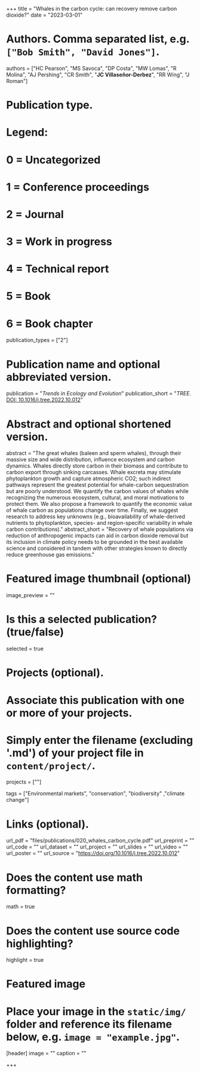+++
title = "Whales in the carbon cycle: can recovery remove carbon dioxide?"
date = "2023-03-01"

# Authors. Comma separated list, e.g. `["Bob Smith", "David Jones"]`.
authors = ["HC Pearson", "MS Savoca", "DP Costa", "MW Lomas", "R Molina", "AJ Pershing", "CR Smith", "**JC Villaseñor-Derbez**", "RR Wing", "J Roman"]

# Publication type.
# Legend:
# 0 = Uncategorized
# 1 = Conference proceedings
# 2 = Journal
# 3 = Work in progress
# 4 = Technical report
# 5 = Book
# 6 = Book chapter
publication_types = ["2"]

# Publication name and optional abbreviated version.
publication = "*Trends in Ecology and Evolution*"
publication_short = "*TREE*. [DOI: 10.1016/j.tree.2022.10.012](https://doi.org/10.1016/j.tree.2022.10.012)"

# Abstract and optional shortened version.
abstract = "The great whales (baleen and sperm whales), through their massive size and wide distribution, influence ecosystem and carbon dynamics. Whales directly store carbon in their biomass and contribute to carbon export through sinking carcasses. Whale excreta may stimulate phytoplankton growth and capture atmospheric CO2; such indirect pathways represent the greatest potential for whale-carbon sequestration but are poorly understood. We quantify the carbon values of whales while recognizing the numerous ecosystem, cultural, and moral motivations to protect them. We also propose a framework to quantify the economic value of whale carbon as populations change over time. Finally, we suggest research to address key unknowns (e.g., bioavailability of whale-derived nutrients to phytoplankton, species- and region-specific variability in whale carbon contributions)."
abstract_short = "Recovery of whale populations via reduction of anthropogenic impacts can aid in carbon dioxide removal but its inclusion in climate policy needs to be grounded in the best available science and considered in tandem with other strategies known to directly reduce greenhouse gas emissions."

# Featured image thumbnail (optional)
image_preview = ""

# Is this a selected publication? (true/false)
selected = true

# Projects (optional).
#   Associate this publication with one or more of your projects.
#   Simply enter the filename (excluding '.md') of your project file in `content/project/`.
projects = [""]

tags = ["Environmental markets", "conservation", "biodiversity" ,"climate change"]

# Links (optional).
url_pdf = "files/publications/020_whales_carbon_cycle.pdf"
url_preprint = ""
url_code = ""
url_dataset = ""
url_project = ""
url_slides = ""
url_video = ""
url_poster = ""
url_source = "https://doi.org/10.1016/j.tree.2022.10.012"

# Does the content use math formatting?
math = true

# Does the content use source code highlighting?
highlight = true

# Featured image
# Place your image in the `static/img/` folder and reference its filename below, e.g. `image = "example.jpg"`.
[header]
image = ""
caption = ""

+++

<script type="text/javascript" src="https://d1bxh8uas1mnw7.cloudfront.net/assets/embed.js"></script>
<div class='altmetric-embed' data-badge-type='donut' data-doi="10.1016/j.tree.2022.10.012"></div>